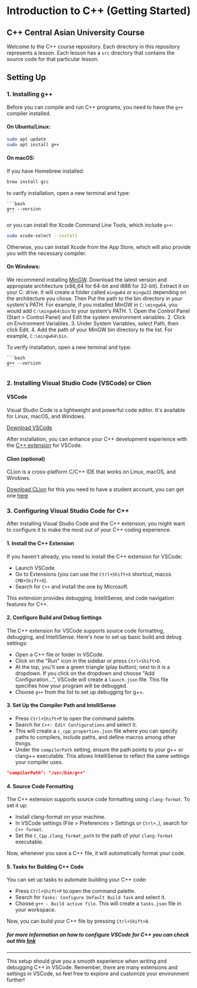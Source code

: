 # Introduction to  C++ (Getting Started)

## C++ Central Asian University Course

Welcome to the C++ course repository. Each directory in this repository represents a lesson. Each lesson has a `src` directory that contains the source code for that particular lesson.

## Setting Up

### 1. Installing g++

Before you can compile and run C++ programs, you need to have the `g++` compiler installed.

#### On Ubuntu/Linux:

```bash
sudo apt update
sudo apt install g++ 
```

#### On macOS:

If you have Homebrew installed:

```bash
brew install gcc
```
to varify installation, open a new terminal and type:
    
    ```bash
    g++ --version
    ```
    
or you can install the Xcode Command Line Tools, which include `g++`:

```bash
sudo xcode-select --install
```

Otherwise, you can install Xcode from the App Store, which will also provide you with the necessary compiler.

#### On Windows:

We recommend installing [MinGW](https://winlibs.com/#download-release).
Download the latest version and appropiate architecture (x86_64 for 64-bit and i686 for 32-bit).
Extract it on your C: drive. It will create a folder called `mingw64` or `mingw32` depending on the architecture you chose.
Then Put the path to the bin directory in your system's PATH. For example, if you installed MinGW in `C:\mingw64`, you would add `C:\mingw64\bin` to your system's PATH.
    1. Open the Control Panel (Start > Control Panel) and Edit the system environment variables.
    2. Click on Environment Variables.
    3. Under System Variables, select Path, then click Edit.
    4. Add the path of your MinGW bin directory to the list. For example, `C:\mingw64\bin`.

To verify installation, open a new terminal and type:
    
    ```bash
    g++ --version
    ```

### 2. Installing Visual Studio Code (VSCode) or Clion

#### VSCode

Visual Studio Code is a lightweight and powerful code editor. It's available for Linux, macOS, and Windows.

[Download VSCode](https://code.visualstudio.com/)

After installation, you can enhance your C++ development experience with the [C++ extension](https://marketplace.visualstudio.com/items?itemName=ms-vscode.cpptools) for VSCode.

#### Clion (optional)

CLion is a cross-platform C/C++ IDE that works on Linux, macOS, and Windows.

[Download CLion](https://www.jetbrains.com/clion/)
for this you need to have a student account, you can get one [here](https://www.jetbrains.com/community/education/#students)

### 3. Configuring Visual Studio Code for C++

After installing Visual Studio Code and the C++ extension, you might want to configure it to make the most out of your C++ coding experience.

#### 1. Install the C++ Extension

If you haven't already, you need to install the C++ extension for VSCode:

- Launch VSCode.
- Go to Extensions (you can use the `Ctrl+Shift+X` shortcut, macos `CMD+Shift+X`).
- Search for `C++` and install the one by Microsoft.

This extension provides debugging, IntelliSense, and code navigation features for C++.

#### 2. Configure Build and Debug Settings

The C++ extension for VSCode supports source code formatting, debugging, and IntelliSense. Here's how to set up basic build and debug settings:

- Open a C++ file or folder in VSCode.
- Click on the "Run" icon in the sidebar or press `Ctrl+Shift+D`.
- At the top, you'll see a green triangle (play button); next to it is a dropdown. If you click on the dropdown and choose "Add Configuration...", VSCode will create a `launch.json` file. This file specifies how your program will be debugged.
- Choose `g++` from the list to set up debugging for g++.

#### 3. Set Up the Compiler Path and IntelliSense

- Press `Ctrl+Shift+P` to open the command palette.
- Search for `C++: Edit Configurations` and select it.
- This will create a `c_cpp_properties.json` file where you can specify paths to compilers, include paths, and define macros among other things.
- Under the `compilerPath` setting, ensure the path points to your g++ or clang++ executable. This allows IntelliSense to reflect the same settings your compiler uses.

```json
"compilerPath": "/usr/bin/g++"
```

#### 4. Source Code Formatting

The C++ extension supports source code formatting using `clang-format`. To set it up:

- Install clang-format on your machine.
- In VSCode settings (File > Preferences > Settings or `Ctrl+,`), search for `C++ format`.
- Set the `C_Cpp.clang_format_path` to the path of your `clang-format` executable.

Now, whenever you save a C++ file, it will automatically format your code.

#### 5. Tasks for Building C++ Code

You can set up tasks to automate building your C++ code:

- Press `Ctrl+Shift+P` to open the command palette.
- Search for `Tasks: Configure Default Build Task` and select it.
- Choose `g++ - Build active file`. This will create a `tasks.json` file in your workspace.

Now, you can build your C++ file by pressing `Ctrl+Shift+B`.


##### for more information on how to configure VSCode for C++ you can check out this [link](https://code.visualstudio.com/docs/cpp/config-mingw)

---

This setup should give you a smooth experience when writing and debugging C++ in VSCode. Remember, there are many extensions and settings in VSCode, so feel free to explore and customize your environment further!